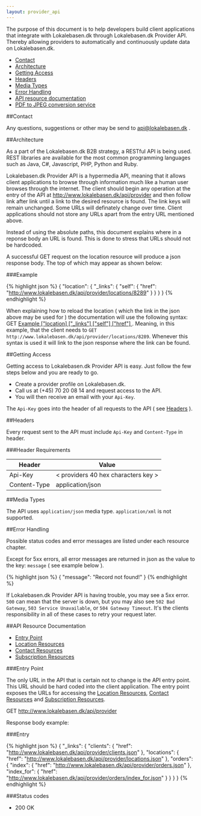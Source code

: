 ```yaml
---
layout: provider_api
---
```

The purpose of this document is to help developers build client applications
that integrate with Lokalebasen.dk through Lokalebasen.dk Provider API.
Thereby allowing providers to automatically and continuously update data
on Lokalebasen.dk.

* [Contact](#contact_)
* [Architecture](#architecture_)
* [Getting Access](#getting_access)
* [Headers](#headers_)
* [Media Types](#media_types)
* [Error Handling](#error_handling)
* [API resource documentation](#api_resource_documentation)
* [PDF to JPEG conversion service](image_monger.html)

##<a id="contact_">Contact</a>

Any questions, suggestions or other may be send to api@lokalebasen.dk .



##<a id="architecture_">Architecture</a>

As a part of the Lokalebasen.dk B2B strategy, a RESTful API is being used.
REST libraries are available for the most common programming languages such
as Java, C#, Javascript, PHP, Python and Ruby.

Lokalebasen.dk Provider API is a hypermedia API, meaning that it allows
client applications to browse through information much like a human user
browses through the internet.
The client should begin any operation at the entry of the API at
http://www.lokalebasen.dk/api/provider and then follow link after link until
a link to the desired resource is found.
The link keys will remain unchanged. Some URLs will definately change over
time.
Client applications should not store any URLs apart from the entry URL
mentioned above.

Instead of using the absolute paths, this document explains where in a
reponse body an URL is found.
This is done to stress that URLs should not be hardcoded.

A successful GET request on the location resource will produce a json
response body. The top of which may appear as shown below:

###Example
<a id="syntax_example"></a>

{% highlight json %}
{
    "location": {
        "_links": {
            "self": {
                "href": "http://www.lokalebasen.dk/api/provider/locations/8289"
            }
        }
    }
}
{% endhighlight %}

When explaining how to reload the location ( which the link in the json above
may be used for ) the documentation will use the following syntax:
GET [ Example \["location\] \["_links"\] \["self"\] \["href"\] ](#syntax_example) .
Meaning, in this example, that the client needs to
`GET http://www.lokalebasen.dk/api/provider/locations/8289`.
Whenever this syntax is used it will link to the json response where the link
can be found.


##<a id="getting_access">Getting Access</a>

Getting access to Lokalebasen.dk Provider API is easy. Just follow the few
steps below and you are ready to go.

* Create a provider profile on Lokalebasen.dk.
* Call us at (+45) 70 20 08 14 and request access to the API.
* You will then receive an email with your `Api-Key`.

The `Api-Key` goes into the header of all requests to the API
( see [Headers](#headers_) ).



##<a id="headers_">Headers</a>

Every request sent to the API must include `Api-Key` and `Content-Type` in
header.

###Header Requirements

| Header | Value |
| --- | ----- |
Api-Key| < providers 40 hex characters key >
Content-Type|application/json



##<a id="media_types">Media Types</a>

The API uses `application/json` media type. `application/xml` is not supported.




##<a id="error_handling">Error Handling</a>

Possible status codes and error messages are listed under each resource chapter.

Except for 5xx errors, all error messages are returned in json as the value to
the key: `message` ( see example below ).

{% highlight json %}
{
    "message": "Record not found!"
}
{% endhighlight %}

If Lokalebasen.dk Provider API is having trouble, you may see a 5xx error.
`500` can mean that the server is down, but you may also see
`502 Bad Gateway`, `503 Service Unavailable`, or `504 Gateway Timeout`.
It's the clients responsibility in all of these cases to retry your request
later.




##<a id="api_resource_documentation">API Resource Documentation</a>

* [Entry Point](#entry_point)
* [Location Resources](/provider_api/locations.html)
* [Contact Resources](/provider_api/contacts.html)
* [Subscription Resources](/provider_api/subscriptions.html)

###<a id="entry_point">Entry Point</a>

The only URL in the API that is certain not to change is the API entry
point.
This URL should be hard coded into the client application. The entry point exposes
the URLs for accessing the [Location Resources](/provider_api/locations.html),
[Contact Resources](/provider_api/locations.html) and [Subscription Resources](/provider_api/subscriptions.html).

GET http://www.lokalebasen.dk/api/provider

Response body example:

###<a id="entry_locations">Entry</a>

{% highlight json %}
{
    "_links": {
        "clients": {
            "href": "http://www.lokalebasen.dk/api/provider/clients.json"
        },
        "locations": {
            "href": "http://www.lokalebasen.dk/api/provider/locations.json"
        },
        "orders": {
            "index": {
                "href": "http://www.lokalebasen.dk/api/provider/orders.json"
            },
            "index_for": {
                "href": "http://www.lokalebasen.dk/api/provider/orders/index_for.json"
            }
        }
    }
}
{% endhighlight %}

###Status codes
* 200 OK
